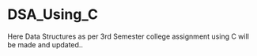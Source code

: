 # DSA_Using_C
Here Data Structures as per 3rd Semester college assignment using C will be made and updated.. 
